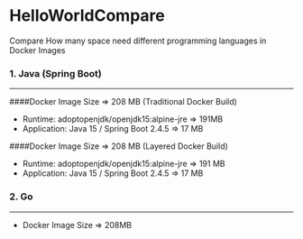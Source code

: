 # HelloWorldCompare
Compare How many space need different programming languages in Docker Images

### 1. Java (Spring Boot) 

---
####Docker Image Size => 208 MB (Traditional Docker Build)
  
- Runtime: adoptopenjdk/openjdk15:alpine-jre => 191MB
- Application: Java 15 / Spring Boot 2.4.5 => 17 MB
  
####Docker Image Size => 208 MB (Layered Docker Build)

- Runtime: adoptopenjdk/openjdk15:alpine-jre => 191 MB
- Application: Java 15 / Spring Boot 2.4.5 => 17 MB

### 2. Go

---
- Docker Image Size => 208MB